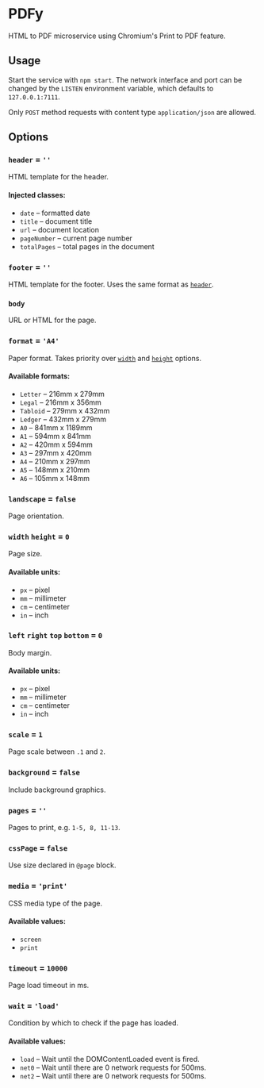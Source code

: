 # PDFy

HTML to PDF microservice using Chromium's Print to PDF feature.

## Usage

Start the service with `npm start`. The network interface and port can be changed by the `LISTEN` environment variable, which defaults to `127.0.0.1:7111`.

Only `POST` method requests with content type `application/json` are allowed.

## Options

### `header` =  `''`

HTML template for the header.

#### Injected classes:

* `date` – formatted date
* `title` – document title
* `url` – document location
* `pageNumber` – current page number
* `totalPages` – total pages in the document

### `footer` =  `''`

HTML template for the footer. Uses the same format as [`header`](#header).

### `body`

URL or HTML for the page.

### `format` =  `'A4'`

Paper format. Takes priority over [`width`](#width%20height) and [`height`](#width%20height) options.

#### Available formats:

* `Letter` – 216mm x 279mm
* `Legal` – 216mm x 356mm
* `Tabloid` – 279mm x 432mm
* `Ledger` – 432mm x 279mm
* `A0` – 841mm x 1189mm
* `A1` – 594mm x 841mm
* `A2` – 420mm x 594mm
* `A3` – 297mm x 420mm
* `A4` – 210mm x 297mm
* `A5` – 148mm x 210mm
* `A6` – 105mm x 148mm

### `landscape` = `false`

Page orientation.

### `width` `height` = `0`

Page size.

#### Available units:

* `px` – pixel
* `mm` – millimeter
* `cm` – centimeter
* `in` – inch

### `left` `right` `top` `bottom` = `0`

Body margin.

#### Available units:

* `px` – pixel
* `mm` – millimeter
* `cm` – centimeter
* `in` – inch

### `scale` = `1`

Page scale between `.1` and `2`.

### `background` = `false`

Include background graphics.

### `pages` = `''`

Pages to print, e.g. `1-5, 8, 11-13`.

### `cssPage` = `false`

Use size declared in `@page` block.

### `media` = `'print'`

CSS media type of the page.

#### Available values:

* `screen`
* `print`

### `timeout` = `10000`

Page load timeout in ms.

### `wait` = `'load'`

Condition by which to check if the page has loaded.

#### Available values:

* `load` – Wait until the DOMContentLoaded event is fired.
* `net0` – Wait until there are 0 network requests for 500ms.
* `net2` – Wait until there are 0 network requests for 500ms.
